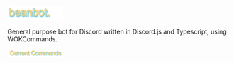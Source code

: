 <img src="/gitart/beanbot.png" width="25%" height="25%">

General purpose bot for Discord written in Discord.js and Typescript, using WOKCommands.


<img src="/gitart/curcmd.png" width="25%" height="25%">
